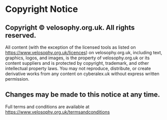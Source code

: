# Copyright Notice
## Copyright © velosophy.org.uk. All rights reserved.
All content (with the exception of the licensed tools as listed on https://www.velosophy.org.uk/licences) on velosophy.org.uk, including text, graphics, logos, and images, is the property of velosophy.org.uk or its content suppliers and is protected by copyright, trademark, and other intellectual property laws. You may not reproduce, distribute, or create derivative works from any content on cyberalex.uk without express written permission.

## Changes may be made to this notice at any time.

Full terms and conditions are available at https://www.velosophy.org.uk/termsandconditions
